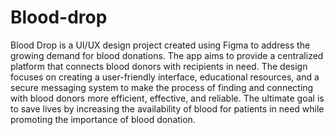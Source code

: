 # Blood-drop

Blood Drop is a UI/UX design project created using Figma to address the growing demand for blood donations. The app aims to provide a centralized platform that connects blood donors with recipients in need. The design focuses on creating a user-friendly interface, educational resources, and a secure messaging system to make the process of finding and connecting with blood donors more efficient, effective, and reliable. The ultimate goal is to save lives by increasing the availability of blood for patients in need while promoting the importance of blood donation.
